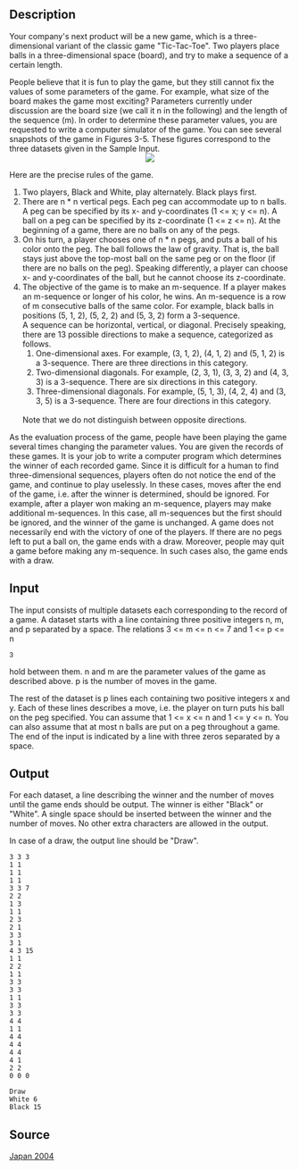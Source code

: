 <h2>Description</h2><p>Your company's next product will be a new game, which is a three-dimensional variant of the classic game "Tic-Tac-Toe". Two players place balls in a three-dimensional space (board), and try to make a sequence of a certain length.
</p>People believe that it is fun to play the game, but they still cannot fix the values of some parameters of the game. For example, what size of the board makes the game most exciting? Parameters currently under discussion are the board size (we call it n in the following) and the length of the sequence (m). In order to determine these parameter values, you are requested to write a computer simulator of the game.
You can see several snapshots of the game in Figures 3-5. These figures correspond to the three datasets given in the Sample Input.
<center><img src="images/2143_1.jpg"></center><p>
</p>Here are the precise rules of the game.
<ol><li>Two players, Black and White, play alternately. Black plays first.
<br></li><li>There are n * n vertical pegs. Each peg can accommodate up to n balls. A peg can be specified by its x- and y-coordinates (1 &lt;= x; y &lt;= n). A ball on a peg can be specified by its z-coordinate (1 &lt;= z &lt;= n). At the beginning of a game, there are no balls on any of the pegs.
<br></li><li>On his turn, a player chooses one of n * n pegs, and puts a ball of his color onto the peg. The ball follows the law of gravity. That is, the ball stays just above the top-most ball on the same peg or on the floor (if there are no balls on the peg). Speaking differently, a player can choose x- and y-coordinates of the ball, but he cannot choose its z-coordinate.
<br></li><li>The objective of the game is to make an m-sequence. If a player makes an m-sequence or longer of his color, he wins. An m-sequence is a row of m consecutive balls of the same color. For example, black balls in positions (5, 1, 2), (5, 2, 2) and (5, 3, 2) form a 3-sequence.
<br>A sequence can be horizontal, vertical, or diagonal. Precisely speaking, there are 13 possible directions to make a sequence, categorized as follows.
<br><ol><li>One-dimensional axes. For example, (3, 1, 2), (4, 1, 2) and (5, 1, 2) is a 3-sequence. There are three directions in this category.
<br></li><li>Two-dimensional diagonals. For example, (2, 3, 1), (3, 3, 2) and (4, 3, 3) is a 3-sequence. There are six directions in this category.
<br></li><li>Three-dimensional diagonals. For example, (5, 1, 3), (4, 2, 4) and (3, 3, 5) is a 3-sequence. There are four directions in this category.</li></ol>
<br>Note that we do not distinguish between opposite directions.</li></ol><p>
</p>As the evaluation process of the game, people have been playing the game several times changing the parameter values. You are given the records of these games. It is your job to write a computer program which determines the winner of each recorded game.
Since it is difficult for a human to find three-dimensional sequences, players often do not notice the end of the game, and continue to play uselessly. In these cases, moves after the end of the game, i.e. after the winner is determined, should be ignored. For example, after a player won making an m-sequence, players may make additional m-sequences. In this case, all m-sequences but the first should be ignored, and the winner of the game is unchanged.
A game does not necessarily end with the victory of one of the players. If there are no pegs left to put a ball on, the game ends with a draw. Moreover, people may quit a game before making any m-sequence. In such cases also, the game ends with a draw.<h2>Input</h2><p>The input consists of multiple datasets each corresponding to the record of a game. A dataset starts with a line containing three positive integers n, m, and p separated by a space. The relations 3 &lt;= m &lt;= n &lt;= 7 and 1 &lt;= p &lt;= n</p><sup>3</sup><p> hold between them. n and m are the parameter values of the game as described above. p is the number of moves in the game.
</p>The rest of the dataset is p lines each containing two positive integers x and y. Each of these lines describes a move, i.e. the player on turn puts his ball on the peg specified. You can assume that 1 &lt;= x &lt;= n and 1 &lt;= y &lt;= n. You can also assume that at most n balls are put on a peg throughout a game.
The end of the input is indicated by a line with three zeros separated by a space.<h2>Output</h2><p>For each dataset, a line describing the winner and the number of moves until the game ends should be output. The winner is either "Black" or "White". A single space should be inserted between the winner and the number of moves. No other extra characters are allowed in the output.
</p>In case of a draw, the output line should be "Draw".<pre><code class="language-input1">3 3 3
1 1
1 1
1 1
3 3 7
2 2
1 3
1 1
2 3
2 1
3 3
3 1
4 3 15
1 1
2 2
1 1
3 3
3 3
1 1
3 3
3 3
4 4
1 1
4 4
4 4
4 4
4 1
2 2
0 0 0</code></pre><pre><code class="language-output1">Draw
White 6
Black 15</code></pre><h2>Source</h2><a href="searchproblem?field=source&amp;key=Japan+2004">Japan 2004</a>